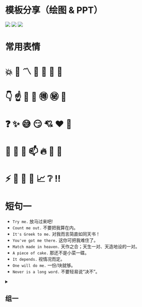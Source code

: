# 模板分享（绘图 & PPT）

<img src="https://img.shields.io/badge/draw.io-绘图-ff5722.svg?colorB=00CD00&logo=diagramsdotnet" />
<img src="https://img.shields.io/badge/PPT-幻灯片-ff5722.svg?colorB=ff69b4&logo=wasmer" />
<img src="https://img.shields.io/badge/笔记-英语口语-ff5722.svg?colorB=FFB6C1&logo=microsoftonenote" />

# 常用表情

# :boom:  🤗  :part_alternation_mark:  :wave:  :yawning_face:   :bookmark_tabs:  :bookmark:
#  :point_down:   :point_up:   :raised_hands:   :clap:   :ideograph_advantage:   :secret:  :underage:
# :question: :sparkles: :sweat_smile:   :smirk:   :cupid:   :heart:  🤔
# :egg: :cut_of_meat: :milk_glass: :mailbox:   :fire:   :open_hands:  🧐
# :zap: :bell:  :scroll: :ledger:  :chart_with_upwards_trend: :grey_question:  :bangbang:

# 短句一

 -   `Try me.` 放马过来吧!
  -  `Count me out.` 不要把我算在内。
  -  `It's Greek to me.` 对我而言简直如同天书！
  -  `You've got me there.` 这你可把我难住了。
  -  `Match made in heaven.` 天作之合；天生一对、天造地设的一对。
  -  `A piece of cake.` 那还不是小菜一碟。
  -  `It depends.` 视情况而定。
  -  `One will do me.` 一份/块就够。
  -  `Never is a long word.` 不要轻易说“决不”。


<details>
<summary><h2>组一</h2></summary>

| A | B | C |
| :- | -: | -: |
| `Try me.` | 放马过来吧| ... |
| `Count me out.` | 不要把我算在内| ... |
| `It's Greek to me.` | 对我而言简直如同天书| ... |
| `You've got me there.` | 这你可把我难住了| ... |
| `Match made in heaven.` | 天作之合；天生一对、天造地设的一对| ... |
| A piece of cake. | 那还不是小菜一碟     | ... |
| It depends. | 视情况而定     | ... |
| One will <ins>do me.</ins> | 一份/块就够         | ... |
| ***Never*** is a long word. | 不要轻易说“决不”     | ... |

</details>

